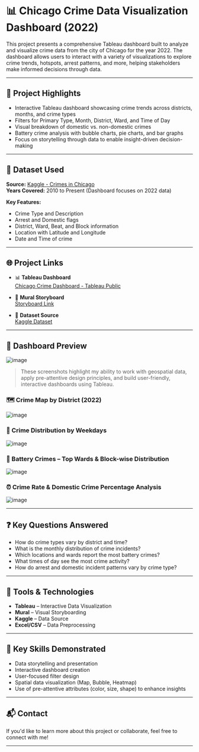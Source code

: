# 📊 Chicago Crime Data Visualization Dashboard (2022)

This project presents a comprehensive Tableau dashboard built to analyze and visualize crime data from the city of Chicago for the year 2022. The dashboard allows users to interact with a variety of visualizations to explore crime trends, hotspots, arrest patterns, and more, helping stakeholders make informed decisions through data.

---

## 🚀 Project Highlights

- Interactive Tableau dashboard showcasing crime trends across districts, months, and crime types
- Filters for Primary Type, Month, District, Ward, and Time of Day
- Visual breakdown of domestic vs. non-domestic crimes
- Battery crime analysis with bubble charts, pie charts, and bar graphs
- Focus on storytelling through data to enable insight-driven decision-making

---

## 📁 Dataset Used

**Source:** [Kaggle - Crimes in Chicago](https://www.kaggle.com/datasets/onlyrohit/crimes-in-chicago)  
**Years Covered:** 2010 to Present (Dashboard focuses on 2022 data)

**Key Features:**
- Crime Type and Description
- Arrest and Domestic flags
- District, Ward, Beat, and Block information
- Location with Latitude and Longitude
- Date and Time of crime

---

## 🌐 Project Links

- 📊 **Tableau Dashboard**  
  [Chicago Crime Dashboard - Tableau Public](https://public.tableau.com/views/ChicagoCrimerate2022/Story?:language=en-US&:sid=&:display_count=n&:origin=viz_share_link)

- 🧱 **Mural Storyboard**  
  [Storyboard Link](https://app.mural.co/t/dvprojectteam254922/m/dvprojectteam254922/1712262985300/bbd17248ab82d3de137eb9800d671a553a2374bc?sender=uc22c74ebaa73e050e3c94325)

- 📂 **Dataset Source**  
  [Kaggle Dataset](https://www.kaggle.com/datasets/onlyrohit/crimes-in-chicago)

---

## 📸 Dashboard Preview
![image](https://github.com/user-attachments/assets/e130400d-a808-457e-9366-092a2e1c2d9d)

> These screenshots highlight my ability to work with geospatial data, apply pre-attentive design principles, and build user-friendly, interactive dashboards using Tableau.

### 🗺️ Crime Map by District (2022)
![image](https://github.com/user-attachments/assets/fb7f357c-6712-438a-b94f-ec75ebdac776)



### 📅 Crime Distribution by Weekdays
![image](https://github.com/user-attachments/assets/ff69ad7e-bef2-4697-911e-ed72c414aa75)



### 🧯 Battery Crimes – Top Wards & Block-wise Distribution
![image](https://github.com/user-attachments/assets/de6de55c-bda4-4cd3-8bbd-2c897cb79d45)



### ⏰ Crime Rate & Domestic Crime Percentage Analysis
![image](https://github.com/user-attachments/assets/91998def-fb07-4756-920a-5efa44ef6b14)



---

## ❓ Key Questions Answered

- How do crime types vary by district and time?
- What is the monthly distribution of crime incidents?
- Which locations and wards report the most battery crimes?
- What times of day see the most crime activity?
- How do arrest and domestic incident patterns vary by crime type?

---

## 🧰 Tools & Technologies

- **Tableau** – Interactive Data Visualization  
- **Mural** – Visual Storyboarding  
- **Kaggle** – Data Source  
- **Excel/CSV** – Data Preprocessing  

---

## 📌 Key Skills Demonstrated

- Data storytelling and presentation
- Interactive dashboard creation
- User-focused filter design
- Spatial data visualization (Map, Bubble, Heatmap)
- Use of pre-attentive attributes (color, size, shape) to enhance insights

---

## 📬 Contact

If you'd like to learn more about this project or collaborate, feel free to connect with me!

---

